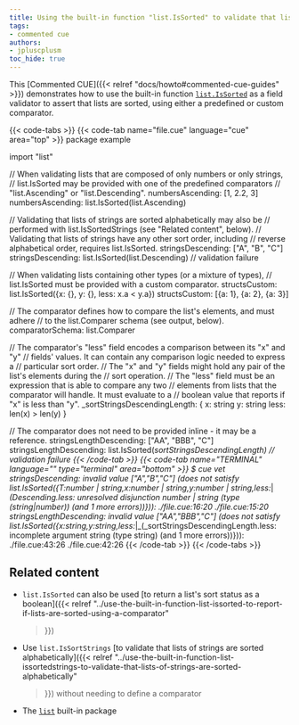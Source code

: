 ```yaml
---
title: Using the built-in function "list.IsSorted" to validate that lists are sorted using a comparator
tags:
- commented cue
authors:
- jpluscplusm
toc_hide: true
---
```


This [Commented CUE]({{< relref "docs/howto#commented-cue-guides" >}})
demonstrates how to use the built-in function
[`list.IsSorted`](https://pkg.go.dev/cuelang.org/go/pkg/list#IsSorted)
as a field validator to assert that lists are sorted, using either a predefined
or custom comparator.

{{< code-tabs >}}
{{< code-tab name="file.cue" language="cue"  area="top" >}}
package example

import "list"

// When validating lists that are composed of only numbers or only strings,
// list.IsSorted may be provided with one of the predefined comparators
// "list.Ascending" or "list.Descending".
numbersAscending: [1, 2.2, 3]
numbersAscending: list.IsSorted(list.Ascending)

// Validating that lists of strings are sorted alphabetically may also be
// performed with list.IsSortedStrings (see "Related content", below).
// Validating that lists of strings have any other sort order, including
// reverse alphabetical order, requires list.IsSorted.
stringsDescending: ["A", "B", "C"]
stringsDescending: list.IsSorted(list.Descending) // validation failure

// When validating lists containing other types (or a mixture of types),
// list.IsSorted must be provided with a custom comparator.
structsCustom: list.IsSorted({x: {}, y: {}, less: x.a < y.a})
structsCustom: [{a: 1}, {a: 2}, {a: 3}]

// The comparator defines how to compare the list's elements, and must adhere
// to the list.Comparer schema (see output, below).
comparatorSchema: list.Comparer

// The comparator's "less" field encodes a comparison between its "x" and "y"
// fields' values.  It can contain any comparison logic needed to express a
// particular sort order.
// The "x" and "y" fields might hold any pair of the list's elements during the
// sort operation.
// The "less" field must be an expression that is able to compare any two
// elements from lists that the comparator will handle. It must evaluate to a
// boolean value that reports if "x" is less than "y".
_sortStringsDescendingLength: {
	x:    string
	y:    string
	less: len(x) > len(y)
}

// The comparator does not need to be provided inline - it may be a reference.
stringsLengthDescending: ["AA", "BBB", "C"]
stringsLengthDescending: list.IsSorted(_sortStringsDescendingLength) // validation failure
{{< /code-tab >}}
{{< code-tab name="TERMINAL" language="" type="terminal" area="bottom" >}}
$ cue vet
stringsDescending: invalid value ["A","B","C"] (does not satisfy list.IsSorted({T:number | string,x:number | string,y:number | string,less:_|_(Descending.less: unresolved disjunction number | string (type (string|number)) (and 1 more errors))})):
    ./file.cue:16:20
    ./file.cue:15:20
stringsLengthDescending: invalid value ["AA","BBB","C"] (does not satisfy list.IsSorted({x:string,y:string,less:_|_(_sortStringsDescendingLength.less: incomplete argument string (type string) (and 1 more errors))})):
    ./file.cue:43:26
    ./file.cue:42:26
{{< /code-tab >}}
{{< /code-tabs >}}

## Related content

- `list.IsSorted` can also be used
  [to return a list's sort status as a boolean]({{< relref
    "../use-the-built-in-function-list-issorted-to-report-if-lists-are-sorted-using-a-comparator"
  >}})
- Use `list.IsSortStrings`
  [to validate that lists of strings are sorted alphabetically]({{< relref
    "../use-the-built-in-function-list-issortedstrings-to-validate-that-lists-of-strings-are-sorted-alphabetically"
  >}}) without needing to define a comparator
- The [`list`](https://pkg.go.dev/cuelang.org/go/pkg/list) built-in package
